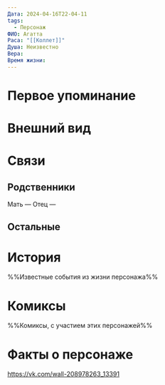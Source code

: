 ```yaml
---
Дата: 2024-04-16T22-04-11
tags:
  - Персонаж
ФИО: Агатта
Раса: "[[Коллет]]"
Душа: Неизвестно
Вера: 
Время жизни:
---
```

# Первое упоминание

# Внешний вид

# Связи
## Родственники
Мать —
Отец — 
## Остальные 

# История
%%Известные события из жизни персонажа%%
# Комиксы
%%Комиксы, с участием этих персонажей%%
# Факты о персонаже
https://vk.com/wall-208978263_13391
